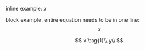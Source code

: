 inline example: $x$

block example. entire equation needs to be in one line:
$$\ x\ $$


$$
x \tag{1}\\
y\\
$$